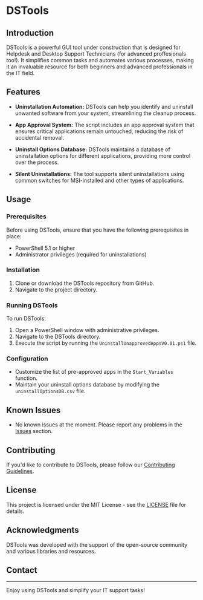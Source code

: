 # DSTools

## Introduction

DSTools is a powerful GUI tool under construction that is designed for Helpdesk and Desktop Support Technicians (for advanced proffesionals too!). It simplifies common tasks and automates various processes, making it an invaluable resource for both beginners and advanced professionals in the IT field.

## Features

- **Uninstallation Automation:** DSTools can help you identify and uninstall unwanted software from your system, streamlining the cleanup process.

- **App Approval System:** The script includes an app approval system that ensures critical applications remain untouched, reducing the risk of accidental removal.

- **Uninstall Options Database:** DSTools maintains a database of uninstallation options for different applications, providing more control over the process.

- **Silent Uninstallations:** The tool supports silent uninstallations using common switches for MSI-installed and other types of applications.

## Usage

### Prerequisites

Before using DSTools, ensure that you have the following prerequisites in place:

- PowerShell 5.1 or higher
- Administrator privileges (required for uninstallations)

### Installation

1. Clone or download the DSTools repository from GitHub.
2. Navigate to the project directory.

### Running DSTools

To run DSTools:

1. Open a PowerShell window with administrative privileges.
2. Navigate to the DSTools directory.
3. Execute the script by running the `UninstallUnapprovedAppsV0.01.ps1` file.

### Configuration

- Customize the list of pre-approved apps in the `Start_Variables` function.
- Maintain your uninstall options database by modifying the `uninstallOptionsDB.csv` file.

## Known Issues

- No known issues at the moment. Please report any problems in the [Issues](https://github.com/MissionControlFreak/DSTools/issues) section.

## Contributing

If you'd like to contribute to DSTools, please follow our [Contributing Guidelines](CONTRIBUTING.md).

## License

This project is licensed under the MIT License - see the [LICENSE](LICENSE) file for details.

## Acknowledgments

DSTools was developed with the support of the open-source community and various libraries and resources.

## Contact

---

Enjoy using DSTools and simplify your IT support tasks!
